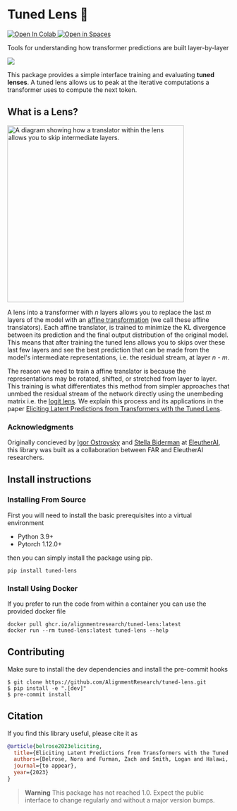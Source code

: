 # Tuned Lens 🔎
<a target="_blank" href="https://colab.research.google.com/github/AlignmentResearch/tuned-lens/blob/main/notebooks/interactive.ipynb">
  <img src="https://colab.research.google.com/assets/colab-badge.svg" alt="Open In Colab"/>
</a>
<a target="_blank" href="https://huggingface.co/spaces/AlignmentResearch/tuned-lens">
<img src="https://huggingface.co/datasets/huggingface/badges/resolve/main/open-in-hf-spaces-sm-dark.svg", alt="Open in Spaces">
</a>


Tools for understanding how transformer predictions are built layer-by-layer

<img src=https://user-images.githubusercontent.com/12176390/224879115-8bc95f26-68e4-4f43-9b4c-06ca5934a29d.png>

This package provides a simple interface training and evaluating __tuned lenses__. A tuned lens allows us to peak at the iterative computations a transformer uses to compute the next token.


## What is a Lens?
<img alt="A diagram showing how a translator within the lens allows you to skip intermediate layers." src="https://user-images.githubusercontent.com/12176390/227057947-1ef56811-f91f-48ff-8d2d-ff04cc599125.png"  width=400\>

A lens into a transformer with _n_ layers allows you to replace the last _m_ layers of the model with an [affine transformation](https://pytorch.org/docs/stable/generated/torch.nn.Linear.html) (we call these affine translators). Each affine translator, is trained to minimize the KL divergence between its prediction and the final output distribution of the original model. This means that after training the tuned lens allows you to skips over these last few layers and see the best prediction that can be made from the model's intermediate representations, i.e. the residual stream, at layer _n - m_.

The reason we need to train a affine translator is because the representations may be rotated, shifted, or stretched from layer to layer. This training is what differentiates this method from simpler approaches that unmbed the residual stream of the network directly using the unembeding matrix i.e. the [logit lens](https://www.lesswrong.com/posts/AcKRB8wDpdaN6v6ru/interpreting-gpt-the-logit-lens). We explain this process and its applications in the paper [Eliciting Latent Predictions from Transformers with the Tuned Lens](https://arxiv.org/abs/2303.08112).

### Acknowledgments
Originally concieved by [Igor Ostrovsky](https://twitter.com/igoro) and [Stella Biderman](https://www.stellabiderman.com/) at [EleutherAI](https://www.eleuther.ai/), this library was built as a collaboration between FAR and EleutherAI researchers.

## Install instructions
### Installing From Source
First you will need to install the basic prerequisites into a virtual environment
* Python 3.9+
* Pytorch 1.12.0+

then you can simply install the package using pip.
```
pip install tuned-lens
```

### Install Using Docker
If you prefer to run the code from within a container you can use the provided docker
file
```
docker pull ghcr.io/alignmentresearch/tuned-lens:latest
docker run --rm tuned-lens:latest tuned-lens --help
```

## Contributing
Make sure to install the dev dependencies and install the pre-commit hooks
```
$ git clone https://github.com/AlignmentResearch/tuned-lens.git
$ pip install -e ".[dev]"
$ pre-commit install
```

## Citation

If you find this library useful, please cite it as

```bibtex
@article{belrose2023eliciting,
  title={Eliciting Latent Predictions from Transformers with the Tuned Lens},
  authors={Belrose, Nora and Furman, Zach and Smith, Logan and Halawi, Danny and McKinney, Lev and Ostrovsky, Igor and Biderman, Stella and Steinhardt, Jacob},
  journal={to appear},
  year={2023}
}
```

> **Warning**
> This package has not reached 1.0. Expect the public interface to change regularly and without a major version bumps.
